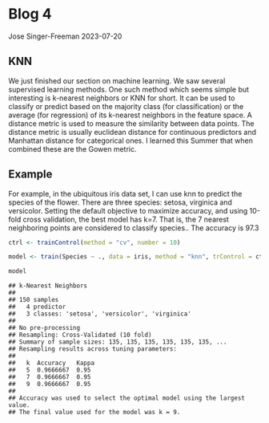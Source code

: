 Blog 4
================
Jose Singer-Freeman
2023-07-20

## KNN

We just finished our section on machine learning. We saw several
supervised learning methods. One such method which seems simple but
interesting is k-nearest neighbors or KNN for short. It can be used to
classify or predict based on the majority class (for classification) or
the average (for regression) of its k-nearest neighbors in the feature
space. A distance metric is used to measure the similarity between data
points. The distance metric is usually euclidean distance for continuous
predictors and Manhattan distance for categorical ones. I learned this
Summer that when combined these are the Gowen metric.

## Example

For example, in the ubiquitous iris data set, I can use knn to predict
the species of the flower. There are three species: setosa, virginica
and versicolor. Setting the default objective to maximize accuracy, and
using 10-fold cross validation, the best model has k=7. That is, the 7
nearest neighboring points are considered to classify species.. The
accuracy is 97.3

``` r
ctrl <- trainControl(method = "cv", number = 10)

model <- train(Species ~ ., data = iris, method = "knn", trControl = ctrl)

model
```

    ## k-Nearest Neighbors 
    ## 
    ## 150 samples
    ##   4 predictor
    ##   3 classes: 'setosa', 'versicolor', 'virginica' 
    ## 
    ## No pre-processing
    ## Resampling: Cross-Validated (10 fold) 
    ## Summary of sample sizes: 135, 135, 135, 135, 135, 135, ... 
    ## Resampling results across tuning parameters:
    ## 
    ##   k  Accuracy   Kappa
    ##   5  0.9666667  0.95 
    ##   7  0.9666667  0.95 
    ##   9  0.9666667  0.95 
    ## 
    ## Accuracy was used to select the optimal model using the largest value.
    ## The final value used for the model was k = 9.
